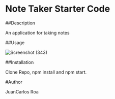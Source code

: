 # Note Taker Starter Code

##Description

An application for taking notes

##Usage

![Screenshot (343)](https://user-images.githubusercontent.com/107810359/217576289-8d8f1d28-92d6-4537-946f-02909a565636.png)

##Installation

Clone Repo, npm install and npm start.

#Author

JuanCarlos Roa
